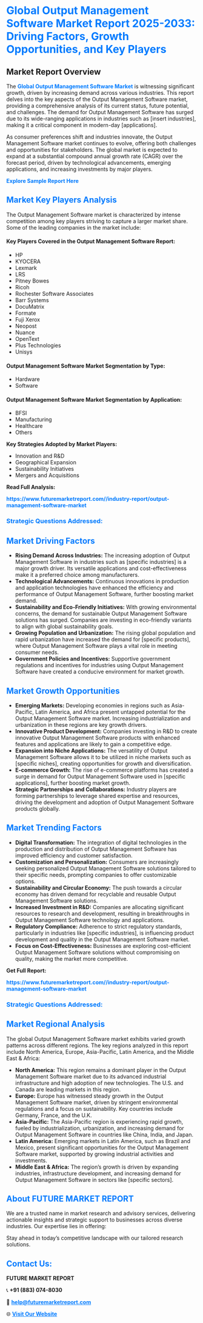 <h1 style="color: #007BFF;">Global Output Management Software Market Report 2025-2033: Driving Factors, Growth Opportunities, and Key Players</h1>

<section id="overview">
<h2>Market Report Overview</h2>
<p>The <a href="https://www.futuremarketreport.com//industry-report/output-management-software-market" style="color: #007BFF; text-decoration: none;"><strong>Global Output Management Software Market</strong></a> is witnessing significant growth, driven by increasing demand across various industries. This report delves into the key aspects of the Output Management Software market, providing a comprehensive analysis of its current status, future potential, and challenges. The demand for Output Management Software has surged due to its wide-ranging applications in industries such as [insert industries], making it a critical component in modern-day [applications].</p>
<p>As consumer preferences shift and industries innovate, the Output Management Software market continues to evolve, offering both challenges and opportunities for stakeholders. The global market is expected to expand at a substantial compound annual growth rate (CAGR) over the forecast period, driven by technological advancements, emerging applications, and increasing investments by major players.</p>
</section>

<section id="overview">
<p><a href="https://www.futuremarketreport.com//request-sample/reportId=50823" style="color: #007BFF; text-decoration: none;"><strong>Explore Sample Report Here</strong></a></p>
</section>

<section id="key-players">
<h2 style="color: #007BFF;">Market Key Players Analysis</h2>
<p>The Output Management Software market is characterized by intense competition among key players striving to capture a larger market share. Some of the leading companies in the market include:</p>
<h4>Key Players Covered in the Output Management Software Report:</h4>
<ul><li>HP</li><li>KYOCERA</li><li>Lexmark</li><li>LRS</li><li>Pitney Bowes</li><li>Ricoh</li><li>Rochester Software Associates</li><li>Barr Systems</li><li>DocuMatrix</li><li>Formate</li><li>Fuji Xerox</li><li>Neopost</li><li>Nuance</li><li>OpenText</li><li>Plus Technologies</li><li>Unisys</li></ul>
<h4>Output Management Software Market Segmentation by Type:</h4>
<ul><li>Hardware</li><li>Software</li></ul>

<h4>Output Management Software Market Segmentation by Application:</h4>
<ul><li>BFSI</li><li>Manufacturing</li><li>Healthcare</li><li>Others</li></ul>
<p><strong>Key Strategies Adopted by Market Players:</strong></p>
<ul>
<li>Innovation and R&D</li>
<li>Geographical Expansion</li>
<li>Sustainability Initiatives</li>
<li>Mergers and Acquisitions</li>
</ul>
</section>

<section>
<p><strong>Read Full Analysis: </strong></p><a href="https://www.futuremarketreport.com//industry-report/output-management-software-market" style="color: #007BFF; text-decoration: none;"><strong>https://www.futuremarketreport.com//industry-report/output-management-software-market</strong></a>
<h3 style="color: #007BFF;">Strategic Questions Addressed:</h3>
</section>

<section id="driving-factors">
<h2 style="color: #007BFF;">Market Driving Factors</h2>
<ul>
<li><strong>Rising Demand Across Industries:</strong> The increasing adoption of Output Management Software in industries such as [specific industries] is a major growth driver. Its versatile applications and cost-effectiveness make it a preferred choice among manufacturers.</li>
<li><strong>Technological Advancements:</strong> Continuous innovations in production and application technologies have enhanced the efficiency and performance of Output Management Software, further boosting market demand.</li>
<li><strong>Sustainability and Eco-Friendly Initiatives:</strong> With growing environmental concerns, the demand for sustainable Output Management Software solutions has surged. Companies are investing in eco-friendly variants to align with global sustainability goals.</li>
<li><strong>Growing Population and Urbanization:</strong> The rising global population and rapid urbanization have increased the demand for [specific products], where Output Management Software plays a vital role in meeting consumer needs.</li>
<li><strong>Government Policies and Incentives:</strong> Supportive government regulations and incentives for industries using Output Management Software have created a conducive environment for market growth.</li>
</ul>
</section>

<section id="growth-opportunities">
<h2 style="color: #007BFF;">Market Growth Opportunities</h2>
<ul>
<li><strong>Emerging Markets:</strong> Developing economies in regions such as Asia-Pacific, Latin America, and Africa present untapped potential for the Output Management Software market. Increasing industrialization and urbanization in these regions are key growth drivers.</li>
<li><strong>Innovative Product Development:</strong> Companies investing in R&D to create innovative Output Management Software products with enhanced features and applications are likely to gain a competitive edge.</li>
<li><strong>Expansion into Niche Applications:</strong> The versatility of Output Management Software allows it to be utilized in niche markets such as [specific niches], creating opportunities for growth and diversification.</li>
<li><strong>E-commerce Growth:</strong> The rise of e-commerce platforms has created a surge in demand for Output Management Software used in [specific applications], further boosting market growth.</li>
<li><strong>Strategic Partnerships and Collaborations:</strong> Industry players are forming partnerships to leverage shared expertise and resources, driving the development and adoption of Output Management Software products globally.</li>
</ul>
</section>

<section id="trending-factors">
<h2 style="color: #007BFF;">Market Trending Factors</h2>
<ul>
<li><strong>Digital Transformation:</strong> The integration of digital technologies in the production and distribution of Output Management Software has improved efficiency and customer satisfaction.</li>
<li><strong>Customization and Personalization:</strong> Consumers are increasingly seeking personalized Output Management Software solutions tailored to their specific needs, prompting companies to offer customizable options.</li>
<li><strong>Sustainability and Circular Economy:</strong> The push towards a circular economy has driven demand for recyclable and reusable Output Management Software solutions.</li>
<li><strong>Increased Investment in R&D:</strong> Companies are allocating significant resources to research and development, resulting in breakthroughs in Output Management Software technology and applications.</li>
<li><strong>Regulatory Compliance:</strong> Adherence to strict regulatory standards, particularly in industries like [specific industries], is influencing product development and quality in the Output Management Software market.</li>
<li><strong>Focus on Cost-Effectiveness:</strong> Businesses are exploring cost-efficient Output Management Software solutions without compromising on quality, making the market more competitive.</li>
</ul>
</section>

<section>
<p><strong>Get Full Report: </strong></p><a href="https://www.futuremarketreport.com//industry-report/output-management-software-market" style="color: #007BFF; text-decoration: none;"><strong>https://www.futuremarketreport.com//industry-report/output-management-software-market</strong></a>
<h3 style="color: #007BFF;">Strategic Questions Addressed:</h3>
</section>


<section id="regional-analysis">
<h2 style="color: #007BFF;">Market Regional Analysis</h2>
<p>The global Output Management Software market exhibits varied growth patterns across different regions. The key regions analyzed in this report include North America, Europe, Asia-Pacific, Latin America, and the Middle East & Africa:</p>
<ul>
<li><strong>North America:</strong> This region remains a dominant player in the Output Management Software market due to its advanced industrial infrastructure and high adoption of new technologies. The U.S. and Canada are leading markets in this region.</li>
<li><strong>Europe:</strong> Europe has witnessed steady growth in the Output Management Software market, driven by stringent environmental regulations and a focus on sustainability. Key countries include Germany, France, and the U.K.</li>
<li><strong>Asia-Pacific:</strong> The Asia-Pacific region is experiencing rapid growth, fueled by industrialization, urbanization, and increasing demand for Output Management Software in countries like China, India, and Japan.</li>
<li><strong>Latin America:</strong> Emerging markets in Latin America, such as Brazil and Mexico, present significant opportunities for the Output Management Software market, supported by growing industrial activities and investments.</li>
<li><strong>Middle East & Africa:</strong> The region’s growth is driven by expanding industries, infrastructure development, and increasing demand for Output Management Software in sectors like [specific sectors].</li>
</ul>
</section>

<footer>
<h2 style="color: #007BFF;">About FUTURE MARKET REPORT</h2>
<p>We are a trusted name in market research and advisory services, delivering actionable insights and strategic support to businesses across diverse industries. Our expertise lies in offering:</p>

<p>Stay ahead in today’s competitive landscape with our tailored research solutions.</p>

<h2 style="color: #007BFF;">Contact Us:</h2>
<p><strong>FUTURE MARKET REPORT</strong></p>
<p>📞 <strong>+91 (883) 074-8030</strong></p>
<p>📧 <strong><a href="mailto:help@futuremarketreport.com" style="color: #007BFF;">help@futuremarketreport.com</a></strong></p>
<p>🌐 <strong><a href="https://www.futuremarketreport.com/" style="color: #007BFF;">Visit Our Website</a></strong></p>
</footer>